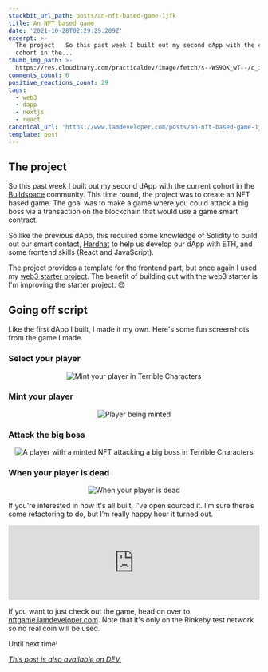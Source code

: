 ```yaml
---
stackbit_url_path: posts/an-nft-based-game-1jfk
title: An NFT based game
date: '2021-10-28T02:29:29.209Z'
excerpt: >-
  The project   So this past week I built out my second dApp with the current
  cohort in the...
thumb_img_path: >-
  https://res.cloudinary.com/practicaldev/image/fetch/s--WS9QK_wT--/c_imagga_scale,f_auto,fl_progressive,h_420,q_auto,w_1000/https://dev-to-uploads.s3.amazonaws.com/uploads/articles/iezxljfb8pspnqkmea00.jpg
comments_count: 6
positive_reactions_count: 29
tags:
  - web3
  - dapp
  - nextjs
  - react
canonical_url: 'https://www.iamdeveloper.com/posts/an-nft-based-game-1jfk/'
template: post
---
```

## The project
So this past week I built out my second dApp with the current cohort in the [Buildspace](https://buildspace.so) community. This time round, the project was to create an NFT based game. The goal was to make a game where you could attack a big boss via a transaction on the blockchain that would use a game smart contract.

So like the previous dApp, this required some knowledge of Solidity to build out our smart contact, [Hardhat](https://hardhat.org/) to help us develop our dApp with ETH, and some frontend skills (React and JavaScript).

The project provides a template for the frontend part, but once again I used my [web3 starter project](https://github.com/nickytonline/web3-starter). The benefit of building out with the web3 starter is I'm improving the starter project. 😎

## Going off script

Like the first dApp I built, I made it my own. Here's some fun screenshots from the game I made.

### Select your player

<center>

![Mint your player in Terrible Characters](https://dev-to-uploads.s3.amazonaws.com/uploads/articles/n5apna2gthcp2uzp67vd.gif)

</center>

### Mint your player

<center>

![Player being minted](https://dev-to-uploads.s3.amazonaws.com/uploads/articles/uh00c3pltuxe2gexjzk3.gif)

 </center>

### Attack the big boss

<center>

![A player with a minted NFT attacking a big boss in Terrible Characters](https://dev-to-uploads.s3.amazonaws.com/uploads/articles/n1w4w5ypmaa2bazttn66.gif)

</center>

### When your player is dead

<center>

![When your player is dead](https://dev-to-uploads.s3.amazonaws.com/uploads/articles/c5ask849iqilo3r53uw0.png)
 

</center>

If you're interested in how it's all built, I've open sourced it. I’m sure there’s some refactoring to do, but I’m really happy hour it turned out.


<iframe class="liquidTag" src="https://dev.to/embed/github?args=https%3A%2F%2Fgithub.com%2Fnickytonline%2Fterrible-characters" style="border: 0; width: 100%;"></iframe>


If you want to just check out the game, head on over to [nftgame.iamdeveloper.com](https://nftgame.iamdeveloper.com). Note that it's only on the Rinkeby test network so no real coin will be used.

Until next time!

*[This post is also available on DEV.](https://dev.to/nickytonline/an-nft-based-game-1jfk)*


<script>
const parent = document.getElementsByTagName('head')[0];
const script = document.createElement('script');
script.type = 'text/javascript';
script.src = 'https://cdnjs.cloudflare.com/ajax/libs/iframe-resizer/4.1.1/iframeResizer.min.js';
script.charset = 'utf-8';
script.onload = function() {
    window.iFrameResize({}, '.liquidTag');
};
parent.appendChild(script);
</script>    
